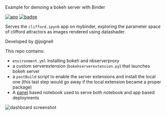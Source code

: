 Example for demoing a bokeh server with Binder

[![app](https://mybinder.org/badge_logo.svg)](https://mybinder.org/v2/gh/Restmon/clifford/master?urlpath=panel%2Fclifford) [![badge](https://mybinder.org/badge_logo.svg)](https://mybinder.org/v2/gh/Restmon/clifford/master?filepath=clifford.ipynb)

Serves the `clifford.ipynb` app on mybinder, exploring the parameter space of clifford attractors as images rendered using datashader.

Developed by @jsignell

This repo contains:

- `environment.yml` installing bokeh and nbserverproxy
- a custom serverextension (`bokehserverextension.py`) that launches bokeh server
- a `postBuild` script to enable the server extensions and install the local one
  (this last step would go away if the local extension became a proper package)
- A [panel](https://github.com/pyviz/panel) based notebook used to serve both notebook and app based deployments

![dashboard screenshot](./assets/dashboard.png)
